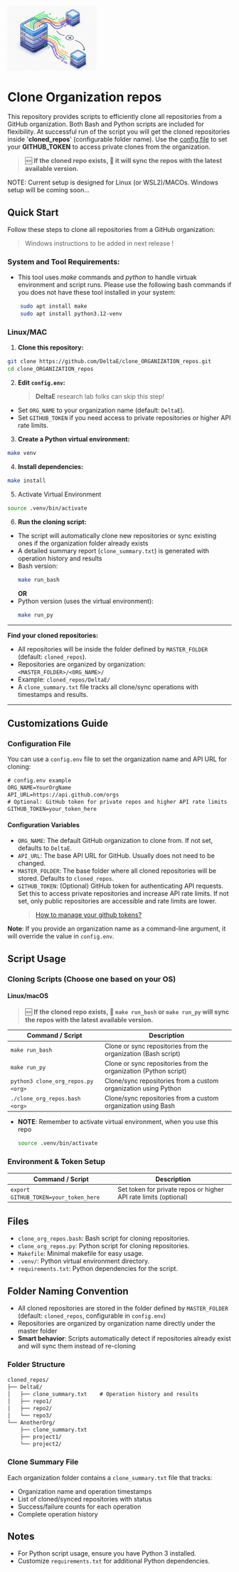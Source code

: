 <img src="docs/static/org_gitrepo_cloner_logo_202508.png" alt="Cloner Logo" width="200"/>


 # Clone Organization repos

This repository provides scripts to efficiently clone all repositories from a GitHub organization. Both Bash and Python scripts are included for flexibility. At successful run of the script you will get the cloned repositories inside '__cloned_repos__' (configurable folder name). Use the [config file](https://github.com/DeltaE/clone_ORGANIZATION_repos/blob/main/config.env) to set your __GITHUB_TOKEN__ to access private clones from the organization.

> 🆕 **If the cloned repo exists, 🔄 it will sync the repos with the latest available version.**

NOTE: Current setup is designed for Linux (or WSL2)/MACOs. Windows setup will be coming soon...

## Quick Start

Follow these steps to clone all repositories from a GitHub organization:

 > Windows instructions to be added in next release !

### System and Tool Requirements:
- This tool uses _make_ commands and _python_ to handle virtuak environment and script runs. Please use the following bash commands if you does not have these tool installed in your system:
  
```bash
	sudo apt install make
	sudo apt install python3.12-venv
```
### Linux/MAC
1. **Clone this repository:**
  ```bash
  git clone https://github.com/DeltaE/clone_ORGANIZATION_repos.git
  cd clone_ORGANIZATION_repos
  ```

2. **Edit `config.env`:**
   > __DeltaE__ research lab folks can skip this step!
  - Set `ORG_NAME` to your organization name (default: `DeltaE`).
  - Set `GITHUB_TOKEN` if you need access to private repositories or higher API rate limits.

3. **Create a Python virtual environment:**
  ```bash
  make venv
  ```

4. **Install dependencies:**
  ```bash
  make install
  ```

5. Activate Virtual Environment
  ```bash
  source .venv/bin/activate
  ```

6. **Run the cloning script:**
  - The script will automatically clone new repositories or sync existing ones if the organization folder already exists
  - A detailed summary report (`clone_summary.txt`) is generated with operation history and results
  - Bash version:
    ```bash
    make run_bash
    ```
    __OR__
  - Python version (uses the virtual environment):
    ```bash
    make run_py
    ```

---

**Find your cloned repositories:**
  - All repositories will be inside the folder defined by `MASTER_FOLDER` (default: `cloned_repos`).
  - Repositories are organized by organization: `<MASTER_FOLDER>/<ORG_NAME>/`
  - Example: `cloned_repos/DeltaE/`
  - A `clone_summary.txt` file tracks all clone/sync operations with timestamps and results.

---
## Customizations Guide

### Configuration File

You can use a `config.env` file to set the organization name and API URL for cloning:

```env
# config.env example
ORG_NAME=YourOrgName
API_URL=https://api.github.com/orgs
# Optional: GitHub token for private repos and higher API rate limits
GITHUB_TOKEN=your_token_here
```
#### Configuration Variables

- `ORG_NAME`: The default GitHub organization to clone from. If not set, defaults to `DeltaE`.
- `API_URL`: The base API URL for GitHub. Usually does not need to be changed.
- `MASTER_FOLDER`: The base folder where all cloned repositories will be stored. Defaults to `cloned_repos`.
- `GITHUB_TOKEN`: (Optional) GitHub token for authenticating API requests. Set this to access private repositories and increase API rate limits. If not set, only public repositories are accessible and rate limits are lower.
  > [How to manage your github tokens?](https://docs.github.com/en/authentication/keeping-your-account-and-data-secure/managing-your-personal-access-tokens)

__Note__: If you provide an organization name as a command-line argument, it will override the value in `config.env`.

## Script Usage


### Cloning Scripts (Choose one based on your OS)



#### Linux/macOS
> 🆕 **If the cloned repo exists, 🔄 `make run_bash` or `make run_py` will sync the repos with the latest available version.**
> 
| Command / Script                          | Description                                                                 |
|-------------------------------------------|-----------------------------------------------------------------------------|
| `make run_bash`                          | Clone or sync repositories from the organization (Bash script)              |
| `make run_py`                            | Clone or sync repositories from the organization (Python script)            |
| `python3 clone_org_repos.py <org>`        | Clone/sync repositories from a custom organization using Python             |
| `./clone_org_repos.bash <org>`           | Clone/sync repositories from a custom organization using Bash               |

- __NOTE__: 
  Remember to activate virtual environment, when you use this repo

  ```bash
  source .venv/bin/activate
  ```

### Environment & Token Setup
| Command / Script                          | Description                                                                 |
|-------------------------------------------|-----------------------------------------------------------------------------|
| `export GITHUB_TOKEN=your_token_here`     | Set token for private repos or higher API rate limits (optional)            |


## Files

- `clone_org_repos.bash`: Bash script for cloning repositories.
- `clone_org_repos.py`: Python script for cloning repositories.
- `Makefile`: Minimal makefile for easy usage.
- `.venv/`: Python virtual environment directory.
- `requirements.txt`: Python dependencies for the script.


## Folder Naming Convention

- All cloned repositories are stored in the folder defined by `MASTER_FOLDER` (default: `cloned_repos`, configurable in `config.env`)
- Repositories are organized by organization name directly under the master folder
- **Smart behavior**: Scripts automatically detect if repositories already exist and will sync them instead of re-cloning

### Folder Structure

```text
cloned_repos/
├── DeltaE/
│   ├── clone_summary.txt    # Operation history and results
│   ├── repo1/
│   ├── repo2/
│   └── repo3/
└── AnotherOrg/
    ├── clone_summary.txt
    ├── project1/
    └── project2/
```

### Clone Summary File

Each organization folder contains a `clone_summary.txt` file that tracks:
- Organization name and operation timestamps
- List of cloned/synced repositories with status
- Success/failure counts for each operation
- Complete operation history

## Notes

- For Python script usage, ensure you have Python 3 installed.
- Customize `requirements.txt` for additional Python dependencies.

